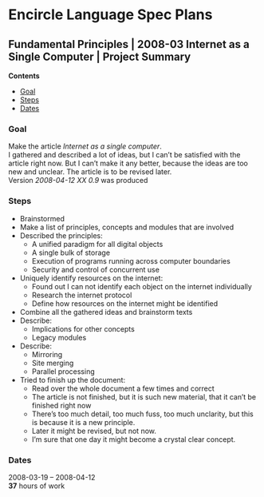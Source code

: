 ﻿Encircle Language Spec Plans
============================

Fundamental Principles | 2008-03 Internet as a Single Computer | Project Summary
--------------------------------------------------------------------------------

__Contents__

- [Goal](#goal)
- [Steps](#steps)
- [Dates](#dates)

### Goal

Make the article *Internet as a single computer*.  
I gathered and described a lot of ideas, but I can’t be satisfied with the article right now. But I can’t make it any better, because the ideas are too new and unclear. The article is to be revised later.  
Version *2008-04-12 XX  0.9*  was produced

### Steps

- Brainstormed
- Make a list of principles, concepts and modules that are involved
- Described the principles:
    - A unified paradigm for all digital objects
    - A single bulk of storage
    - Execution of programs running across computer boundaries
    - Security and control of concurrent use
- Uniquely identify resources on the internet:
    - Found out I can not identify each object on the internet individually
    - Research the internet protocol
    - Define how resources on the internet might be identified
- Combine all the gathered ideas and brainstorm texts
- Describe:
    - Implications for other concepts
    - Legacy modules
- Describe:
    - Mirroring
    - Site merging
    - Parallel processing
- Tried to finish up the document:
    - Read over the whole document a few times and correct
    - The article is not finished, but it is such new material, that it can’t be finished right now
    - There’s too much detail, too much fuss, too much unclarity, but this is because it is a new principle.
    - Later it might be revised, but not now.
    - I’m sure that one day it might become a crystal clear concept.

### Dates

2008-03-19 – 2008-04-12  
__37__ hours of work